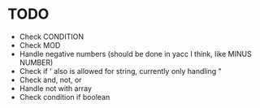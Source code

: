 # TODO
-  Check CONDITION
-  Check MOD
-  Handle negative numbers (should be done in yacc I think, like MINUS NUMBER)
-  Check if ' also is allowed for string, currently only handling "
-  Check and, not, or
-  Handle not with array
-  Check condition if boolean
